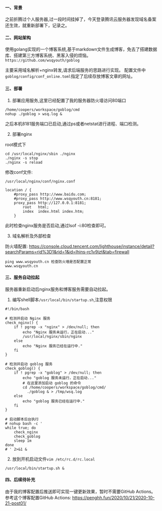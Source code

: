 #### 一、背景

之前折腾过个人服务器,过一段时间挂掉了，今天登录腾讯云服务器发现域名备案还生效，就重新部署下，记录之。

#### 二、网站架构
使用golang实现的一个博客系统,基于markdown文件生成博客，免去了搭建数据库、搭建第三方博客系统、黑客入侵的烦恼。
`https://github.com/wsqyouth/goblog` 

主要采用域名解析+nginx转发,请求后端服务的思路进行实现。
配置文件中`goblog/config/conf_online.toml`指定了后续存放博客文章的网址。

#### 三、部署

1. 部署应用服务,这里已经配置了我的服务器防火墙访问80端口
```
/home/coopers/workspace/goblog/cmd
nohup ./goblog > wsq.log &
```
之后本机8181服务端口已启动,通过ps或者netstat进行进程、端口检测。

2. 部署nginx

root模式下
```
cd /usr/local/nginx/sbin ./nginx
./nginx -s stop
./nginx -s reload 
```
修改conf文件:
```
/usr/local/nginx/conf/nginx.conf

location / {
    #proxy_pass http://www.baidu.com;
    #proxy_pass http://www.wsqyouth.cn:8181;
    proxy_pass http://127.0.0.1:8181;
        root   html;
        index  index.html index.htm;
    }
```
此时检查nginx服务是否启动,通过lsof -i:80检查即可。

3. 域名解析及外部检查

防火墙配置:
https://console.cloud.tencent.com/lighthouse/instance/detail?searchParams=rid%3D1&rid=1&id=lhins-rc1v9izt&tab=firewall
``````
ping www.wsqyouth.cn 检查防火墙是否配置正常
www.wsqyouth.cn
``````
#### 三、服务自动拉起
服务器重新启动后nginx服务和博客服务需要自动拉起。
1) 编写shell脚本`/usr/local/bin/startup.sh`,注意权限

```
#!/bin/bash

# 检测并启动 Nginx 服务
check_nginx() {
    if ! pgrep -x "nginx" > /dev/null; then
        echo "Nginx 服务未运行，正在启动..."
        /usr/local/nginx/sbin/nginx
    else
        echo "Nginx 服务已经在运行中."
    fi
}

# 检测并启动 goblog 服务
check_goblog() {
    if ! pgrep -x "goblog" > /dev/null; then
        echo "goblog 服务未运行，正在启动..."
        # 在这里添加启动 goblog 的命令
        cd /home/coopers/workspace/goblog/cmd/
	      ./goblog & > /tmp/wsq.log
    else
        echo "goblog 服务已经在运行中."
    fi
}

# 启动脚本后台执行
# nohup bash -c '
while true; do
    check_nginx
    check_goblog
    sleep 1m
done
# ' 2>&1 &
```

2) 放到开机启动文件`vim /etc/rc.d/rc.local`

```
/usr/local/bin/startup.sh &
```

#### 四、后续待补充
由于我的博客配置后推送即可实现一键更新效果，暂时不需要GitHub Actions。
参考这个博客配置GitHub Actions:
https://penghh.fun/2020/10/21/2020-10-21-post01/
